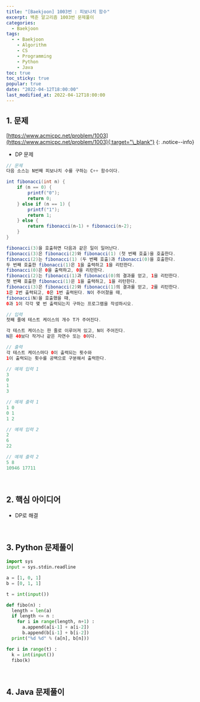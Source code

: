 ```yaml
---
title: "[Baekjoon] 1003번 : 피보나치 함수"
excerpt: 백준 알고리즘 1003번 문제풀이
categories:
  - Baekjoon
tags:
  - - Baekjoon
    - Algorithm
    - CS
    - Programming
    - Python
    - Java
toc: true
toc_sticky: true
popular: true
date: "2022-04-12T18:00:00"
last_modified_at: 2022-04-12T18:00:00
---
```


## 1. 문제

[https://www.acmicpc.net/problem/1003](https://www.acmicpc.net/problem/1003){:target="\_blank"}
{: .notice--info}

- DP 문제

```java
// 문제
다음 소스는 N번째 피보나치 수를 구하는 C++ 함수이다.

int fibonacci(int n) {
    if (n == 0) {
        printf("0");
        return 0;
    } else if (n == 1) {
        printf("1");
        return 1;
    } else {
        return fibonacci(n‐1) + fibonacci(n‐2);
    }
}

fibonacci(3)을 호출하면 다음과 같은 일이 일어난다.
fibonacci(3)은 fibonacci(2)와 fibonacci(1) (첫 번째 호출)을 호출한다.
fibonacci(2)는 fibonacci(1) (두 번째 호출)과 fibonacci(0)을 호출한다.
두 번째 호출한 fibonacci(1)은 1을 출력하고 1을 리턴한다.
fibonacci(0)은 0을 출력하고, 0을 리턴한다.
fibonacci(2)는 fibonacci(1)과 fibonacci(0)의 결과를 얻고, 1을 리턴한다.
첫 번째 호출한 fibonacci(1)은 1을 출력하고, 1을 리턴한다.
fibonacci(3)은 fibonacci(2)와 fibonacci(1)의 결과를 얻고, 2를 리턴한다.
1은 2번 출력되고, 0은 1번 출력된다. N이 주어졌을 때, 
fibonacci(N)을 호출했을 때, 
0과 1이 각각 몇 번 출력되는지 구하는 프로그램을 작성하시오.

// 입력
첫째 줄에 테스트 케이스의 개수 T가 주어진다.

각 테스트 케이스는 한 줄로 이루어져 있고, N이 주어진다. 
N은 40보다 작거나 같은 자연수 또는 0이다.

// 출력
각 테스트 케이스마다 0이 출력되는 횟수와 
1이 출력되는 횟수를 공백으로 구분해서 출력한다.

// 예제 입력 1 
3
0
1
3

// 예제 출력 1 
1 0
0 1
1 2

// 예제 입력 2 
2
6
22

// 예제 출력 2 
5 8
10946 17711
```

<br>

## 2. 핵심 아이디어

- DP로 해결

<br>

## 3. Python 문제풀이

```python
import sys
input = sys.stdin.readline

a = [1, 0, 1]
b = [0, 1, 1]

t = int(input())

def fibo(n) :
  length = len(a)
  if length <= n :
    for i in range(length, n+1) :
      a.append(a[i-1] + a[i-2])
      b.append(b[i-1] + b[i-2])
  print("%d %d" % (a[n], b[n]))

for i in range(t) :
  k = int(input())
  fibo(k)
```

<br>

## 4. Java 문제풀이

```java

```
